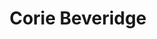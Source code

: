 ---
title: Corie Beveridge
name: Corie Beveridge
name-sort: Beveridge, Corie
totals:
- event: Hearts
  games: 25
  wins: 17
  losses: 8
  inturn-total: 226
  inturn-percent: 81
  outturn-total: 236
  outturn-percent: 79
  draw-total: 179
  draw-percent: 78
  takeout-total: 283
  takeout-percent: 81
  shots-total: 462
  shots-percent: 80
- event: Trials (Women)
  games: 18
  wins: 7
  losses: 11
  inturn-total: 187
  inturn-percent: 84
  outturn-total: 155
  outturn-percent: 81
  draw-total: 150
  draw-percent: 83
  takeout-total: 192
  takeout-percent: 82
  shots-total: 342
  shots-percent: 82
years:
- year: 1996
  event: Hearts
  team: 'ON'
  position: Second
  games: 14
  wins: 12
  losses: 2
  inturn-total: 118
  inturn-percent: 81
  outturn-total: 138
  outturn-percent: 80
  draw-total: 84
  draw-percent: 78
  takeout-total: 172
  takeout-percent: 82
  shots-total: 256
  shots-percent: 81
- year: 1997
  event: Hearts
  team: CA
  position: Second
  games: 11
  wins: 5
  losses: 6
  inturn-total: 108
  inturn-percent: 81
  outturn-total: 98
  outturn-percent: 78
  draw-total: 95
  draw-percent: 79
  takeout-total: 111
  takeout-percent: 80
  shots-total: 206
  shots-percent: 80
- year: 1997
  event: Trials (Women)
  team: BOD
  position: Second
  games: 9
  wins: 5
  losses: 4
  inturn-total: 98
  inturn-percent: 83
  outturn-total: 74
  outturn-percent: 77
  draw-total: 58
  draw-percent: 81
  takeout-total: 114
  takeout-percent: 80
  shots-total: 172
  shots-percent: 80
- year: 2001
  event: Trials (Women)
  team: FRA
  position: Second
  games: 9
  wins: 2
  losses: 7
  inturn-total: 89
  inturn-percent: 85
  outturn-total: 81
  outturn-percent: 84
  draw-total: 92
  draw-percent: 84
  takeout-total: 78
  takeout-percent: 85
  shots-total: 170
  shots-percent: 84
vs:
- Affleck, Tricia
- Arnott, Janet
- Arseneau, Jane
- Bell, Allyson
- Bernard, Cheryl
- Betker, Jan
- Bohmer, Brenda
- Bonar, Maureen
- Bowman, Mary
- Busche, Jodi
- Campbell, June
- Cey, Naomi
- Charette, France
- Cooke, Gerri
- Cormier, Sharon
- Cunningham, Cathy
- Daniel, Sylvie
- Delahunt, Nancy
- Dolan, Kim
- Dorosz, Peggy
- Eddy, Lori
- Floyd, Kathy
- Fowler, Lois
- Fraser, Sherry
- Garnett, Lorelei
- Gauthier, Cathy
- Goring, Alison
- Gudereit, Marcia
- Hanlon, Heidi
- Harvey, Alison
- Harvey, Carol
- Harvey, Janet
- Henry, Lou Ann
- Horne, Kate
- Hutton, Barb
- Jones, Colleen
- Jones-Walker, Debbie
- Jurgenson, Christine
- Kaylo, Kelly
- Kelly, Kim
- Kerr, Kathy
- King, Cathy
- Laliberte, Connie
- Law, Kelley
- Leonard, Judy
- London, Debra
- MacAulay, Marion
- MacDonald, Rebecca Jean
- MacDougall, Leslie
- Mallett, Marla
- Marchand, Jessica
- Marchand, Stephanie
- Martin, Heather
- McCusker, Joan
- McInnis, Susan
- Middaugh, Sherry
- Moore, Kim
- Moss, Debbie
- Mulroney, Sandra
- Nedohin, Heather
- Nicholls, Brenda
- Nohr, Dianne
- Ondrack, Wendy
- O'Rourke, Kathy
- Osborne, Chantal
- Overton-Clapham, Cathy
- Pendergast, Judy
- Phillips, Laura
- Radford, Helen
- Rainville, Julie
- Ruus, Karen
- Sabourin, Joelle
- Schmirler, Sandra
- Scott, Donna
- Shephard, Wendy
- Sherrington, Barb
- Snider, Shelly
- Whipple, Paula
- Wieler, Bev
- Zielke, Colleen
- Zinck, Kay
- Anderson, Sherry
- Arsenault, Mary-Anne
- Bakker, Glenys
- Belanger, Nancy
- Bell, Patty
- Breen, Thersa
- Brown, Janet
- Bryant, Angie
- Cordina, Sheri
- Darbyshire, Carolyn
- Dezura, Diane
- Englot, Michelle
- Fowlie, Heather
- Frey, Audrey
- Gignac, Donna
- Godberson, Heather
- Grenier, Valerie
- Hodson, Kim
- Holland, Amber
- Hopkins, Heather
- Kehler, Lorie
- Kleibrink, Shannon
- Larouche, Marie-France
- Lawes, Andrea
- Lemay, Annie
- MacDonald, Lawnie
- MacLeod, Lisa
- Martin, Denise
- Materi, Roberta
- Mattatall, Mary
- McKnight, Patti
- Merklinger, Anne
- Montgomery, Kay
- Moore, Kimberly
- Nimmo, Shannon
- Purdy, Karen
- Sipka, Joanne
- Skinner, Julie
- Stricker, Joan
- Thurston, Jill
- Webster, Bronwen
- Wheatcroft, Georgina
---